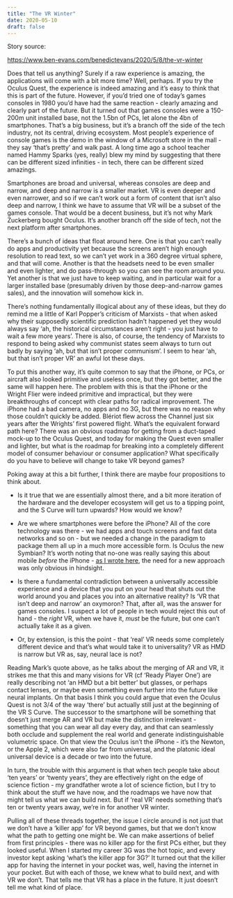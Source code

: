 ```yaml
---
title: "The VR Winter" 
date: 2020-05-10 
draft: false 
---
```


Story source:

https://www.ben-evans.com/benedictevans/2020/5/8/the-vr-winter


Does that tell us anything? Surely if a raw experience is amazing, the
applications will come with a bit more time? Well, perhaps. If you try the
Oculus Quest, the experience is indeed amazing and it’s easy to think that
this is part of the future. However, if you’d tried one of today’s games
consoles in 1980 you’d have had the same reaction - clearly amazing and
clearly part of the future. But it turned out that games consoles were a
150-200m unit installed base, not the 1.5bn of PCs, let alone the 4bn of
smartphones. That’s a big business, but it’s a branch off the side of the tech
industry, not its central, driving ecosystem. Most people’s experience of
console games is the demo in the window of a Microsoft store in the mall -
they say ‘that’s pretty’ and walk past. A long time ago a school teacher named
Hammy Sparks (yes, really) blew my mind by suggesting that there can be
different sized infinities - in tech, there can be different sized amazings.

Smartphones are broad and universal, whereas consoles are deep and narrow, and
deep and narrow is a smaller market. VR is even deeper and even narrower, and
so if we can’t work out a form of content that isn’t also deep and narrow, I
think we have to assume that VR will be a subset of the games console. That
would be a decent business, but it’s not why Mark Zuckerberg bought Oculus.
It’s another branch off the side of tech, not the next platform after
smartphones.

There’s a bunch of ideas that float around here. One is that you can’t really
do apps and productivity yet because the screens aren’t high enough resolution
to read text, so we can’t yet work in a 360 degree virtual sphere, and that
will come. Another is that the headsets need to be even smaller and even
lighter, and do pass-through so you can see the room around you. Yet another
is that we just have to keep waiting, and in particular wait for a larger
installed base (presumably driven by those deep-and-narrow games sales), and
the innovation will somehow kick in.

There’s nothing fundamentally illogical about any of these ideas, but they do
remind me a little of Karl Popper’s criticism of Marxists - that when asked
why their supposedly scientific prediction hadn’t happened yet they would
always say ‘ah, the historical circumstances aren’t right - you just have to
wait a few more years’. There is also, of course, the tendency of Marxists to
respond to being asked why communist states seem always to turn out badly by
saying ‘ah, but that isn’t proper communism’. I seem to hear ‘ah, but that
isn’t proper VR’ an awful lot these days.

To put this another way, it’s quite common to say that the iPhone, or PCs, or
aircraft also looked primitive and useless once, but they got better, and the
same will happen here. The problem with this is that the iPhone or the Wright
Flier were indeed primitive and impractical, but they were breakthroughs of
concept with clear paths for radical improvement. The iPhone had a bad camera,
no apps and no 3G, but there was no reason why those couldn’t quickly be
added. Blériot flew across the Channel just six years after the Wrights’ first
powered flight. What’s the equivalent forward path here? There was an obvious
roadmap for getting from a duct-taped mock-up to the Oculus Quest, and today
for making the Quest even smaller and lighter, but what is the roadmap for
breaking into a completely different model of consumer behaviour or consumer
application? What specifically do you have to believe will change to take VR
beyond games?

Poking away at this a bit further, I think there are maybe four propositions
to think about.

  * Is it true that we are essentially almost there, and a bit more iteration of the hardware and the developer ecosystem will get us to a tipping point, and the S Curve will turn upwards? How would we know?

  * Are we where smartphones were before the iPhone? All of the core technology was there - we had apps and touch screens and fast data networks and so on - but we needed a change in the paradigm to package them all up in a much more accessible form. Is Oculus the new Symbian? It’s worth noting that no-one was really saying this about mobile _before_ the iPhone - [as I wrote here](https://www.ben-evans.com/benedictevans/2016/2/19/mobile-smartphones-and-hindsight), the need for a new approach was only obvious in hindsight.

  * Is there a fundamental contradiction between a universally accessible experience and a device that you put on your head that shuts out the world around you and places you into an alternative reality? Is ‘VR that isn’t deep and narrow’ an oxymoron? That, after all, was the answer for games consoles. I suspect a lot of people in tech would reject this out of hand - the _right_ VR, when we have it, _must_ be the future, but one can’t actually take it as a given. 

  * Or, by extension, is this the point - that ‘real’ VR needs some completely different device and that’s what would take it to universality? VR as HMD is narrow but VR as, say, neural lace is not?

Reading Mark’s quote above, as he talks about the merging of AR and VR, it
strikes me that this and many visions for VR (cf ‘Ready Player One’) are
really describing not ‘an HMD but a bit better’ but glasses, or perhaps
contact lenses, or maybe even something even further into the future like
neural implants. On that basis I think you could argue that even the Oculus
Quest is not 3/4 of the way ‘there’ but actually still just at the beginning
of the VR S Curve. The successor to the smartphone will be something that
doesn’t just merge AR and VR but make the distinction irrelevant - something
that you can wear all day every day, and that can seamlessly both occlude and
supplement the real world and generate indistinguishable volumetric space. On
that view the Oculus isn’t the iPhone - it’s the Newton, or the Apple 2, which
were also far from universal, and the platonic ideal universal device is a
decade or two into the future.

In turn, the trouble with this argument is that when tech people take about
‘ten years’ or ‘twenty years’, they are effectively right on the edge of
science fiction - my grandfather wrote a lot of science fiction, but I try to
think about the stuff we have now, and the roadmaps we have now that might
tell us what we can build next. But if ‘real VR’ needs something that’s ten or
twenty years away, we’re in for another VR winter.

Pulling all of these threads together, the issue I circle around is not just
that we don’t have a ‘killer app’ for VR beyond games, but that we don’t know
what the path to getting one might be. We can make assertions of belief from
first principles - there was no killer app for the first PCs either, but they
looked useful. When I started my career 3G was the hot topic, and every
investor kept asking ‘what’s the killer app for 3G?’ It turned out that the
killer app for having the internet in your pocket was, well, having the
internet in your pocket. But with each of those, we knew what to build next,
and with VR we don’t. That tells me that VR has a place in the future. It just
doesn’t tell me what kind of place.

